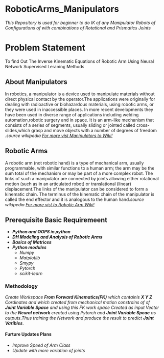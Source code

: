 # RoboticArms_Manipulators
*This Repository is used for beginner to do IK  of any Manipulator Robots of Configurations of with combinations of Rotational and Prismatics Joints*

# Problem Statement
To find Out The Inverse Kinematic Equations of Robotic Arm Using Neural Network Supervised Leraning Methods


## About Manipulators
In robotics, a manipulator is a device used to manipulate materials without direct physical contact by the operator.The applications were originally for dealing with radioactive or biohazardous materials, using robotic arms, or they were used in inaccessible places. In more recent developments they have been used in diverse range of applications including welding automation,robotic surgery and in space. It is an arm-like mechanism that consists of a series of segments, usually sliding or jointed called cross-slides,which grasp and move objects with a number of degrees of freedom .*source wikipedia* [*For more vist Manipulators to Wiki!*](https://en.wikipedia.org/wiki/Manipulator_(device))

## Robotic Arms
A robotic arm (not robotic hand) is a type of mechanical arm, usually programmable, with similar functions to a human arm; the arm may be the sum total of the mechanism or may be part of a more complex robot. The links of such a manipulator are connected by joints allowing either rotational motion (such as in an articulated robot) or translational (linear) displacement.The links of the manipulator can be considered to form a kinematic chain. The terminus of the kinematic chain of the manipulator is called the end effector and it is analogous to the human hand.*source wikipedia*  [*For more vist to Robotic Arm Wiki!*](https://en.wikipedia.org/wiki/Robotic_arm)

## Prerequisite Basic Requiremeent
* ***Python and OOPS in python***
* ***DH Modeling and Analysis of Robotic Arms***
* ***Basics of Matrices***
* ***Python modules***
    * *Numpy*
    * *Matplotlib*
    * *Smypy*
    * *Pytorch*
    * *scikit-learn*

### Methodology
*Create Workspace* ***From Forward Kinematics(FK)*** *which containis* ***X Y Z*** *Cordinates and which created from mechanical motion constrains of of* ***Joint Variable Space*** *and using this FK work space Created as input Vector to the* ***Neural network*** *created using Pytorch and* ***Joint Variable Spcae*** *as outputs*.*Thus training the Network and produce the result to predict* ***Joint Varibles***.

#### Furture Updates Plans
- *Improve Speed of Arm Class*
- *Update with more variation of joints*

